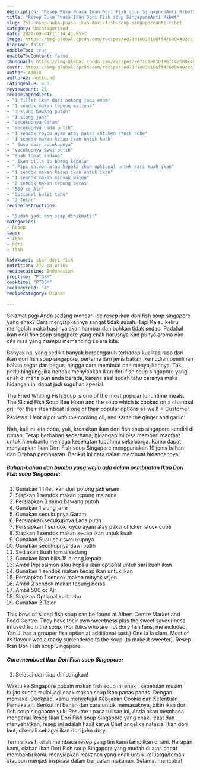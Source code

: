 ```yaml
---
description: "Resep Buka Puasa Ikan Dori Fish soup SingaporeAnti Ribet"
title: "Resep Buka Puasa Ikan Dori Fish soup SingaporeAnti Ribet"
slug: 251-resep-buka-puasa-ikan-dori-fish-soup-singaporeanti-ribet
category: Uncategorized
date: 2022-09-04T11:14:41.855Z
image: https://img-global.cpcdn.com/recipes/ed71d1e830186ff4/680x482cq70/ikan-dori-fish-soup-singapore-foto-resep-utama.jpg
hideToc: false
enableToc: true
enableTocContent: false
thumbnail: https://img-global.cpcdn.com/recipes/ed71d1e830186ff4/680x482cq70/ikan-dori-fish-soup-singapore-foto-resep-utama.jpg
cover: https://img-global.cpcdn.com/recipes/ed71d1e830186ff4/680x482cq70/ikan-dori-fish-soup-singapore-foto-resep-utama.jpg
author: Admin
authorAv: notfound
ratingvalue: 4.3
reviewcount: 25
recipeingredient:
- "1 fillet ikan dori potong jadi enam"
- "1 sendok makan tepung maizena"
- "3 siung bawang putoh"
- "1 siung jahe"
- "secukupnya Garam"
- "secukupnya Lada putih"
- "1 sendok royco ayam atay pakai chicken stock cube"
- "1 sendok makan kecap ikan untuk kuah"
- " Susu cair swcukupnya"
- "secukupnya Sawi putih"
- "Buah tomat sedang"
- " Ikan bilis 15 buang kepala"
- " Pipi salmon atau kepala ikan optional untuk sari kuah ikan"
- "1 sendok makan kecap ikan untuk ikan"
- "1 sendok makan minyak wijen"
- "2 sendok makan tepung beras"
- "500 cc Air"
- "Optional kulit tahu"
- "2 Telor"
recipeinstructions:

- "Sudah jadi dan siap dinikmati!"
categories:
- Resep
tags:
- ikan
- dori
- fish

katakunci: ikan dori fish 
nutrition: 277 calories
recipecuisine: Indonesian
preptime: "PT35M"
cooktime: "PT55M"
recipeyield: "4"
recipecategory: Dinner

---
```



Selamat pagi Anda sedang mencari ide resep ikan dori fish soup singapore yang enak? Cara menyiapkannya sangat tidak susah. Tapi Kalau keliru mengolah maka hasilnya akan hambar dan bahkan tidak sedap. Padahal ikan dori fish soup singapore yang enak harusnya Kan punya aroma dan cita rasa yang mampu memancing selera kita.


Banyak hal yang sedikit banyak berpengaruh terhadap kualitas rasa dari ikan dori fish soup singapore, pertama dari jenis bahan, kemudian pemilihan bahan segar dan bagus, hingga cara membuat dan menyajikannya. Tak perlu bingung jika hendak menyiapkan ikan dori fish soup singapore yang enak di mana pun anda berada, karena asal sudah tahu caranya maka hidangan ini dapat jadi suguhan spesial.

The Fried Whiting Fish Soup is one of the most popular lunchtime meals. The Sliced Fish Soup Bee Hoon and the soup which is cooked on a charcoal grill for their steamboat is one of their popular options as well! ⭐ Customer Reviews. Heat a pot with the cooking oil, and saute the ginger and garlic.


Nah, kali ini kita coba, yuk, kreasikan ikan dori fish soup singapore sendiri di rumah. Tetap berbahan sederhana, hidangan ini bisa memberi manfaat untuk membantu menjaga kesehatan tubuhmu sekeluarga. Kamu dapat menyiapkan Ikan Dori Fish soup Singapore menggunakan 19 jenis bahan dan 0 tahap pembuatan. Berikut ini cara dalam membuat hidangannya.

<!--inarticleads1-->

##### Bahan-bahan dan bumbu yang wajib ada dalam pembuatan Ikan Dori Fish soup Singapore:

1. Gunakan 1 fillet ikan dori potong jadi enam
1. Siapkan 1 sendok makan tepung maizena
1. Persiapkan 3 siung bawang putoh
1. Gunakan 1 siung jahe
1. Gunakan secukupnya Garam
1. Persiapkan secukupnya Lada putih
1. Persiapkan 1 sendok royco ayam atay pakai chicken stock cube
1. Siapkan 1 sendok makan kecap ikan untuk kuah
1. Gunakan  Susu cair swcukupnya
1. Gunakan secukupnya Sawi putih
1. Sediakan Buah tomat sedang
1. Gunakan  Ikan bilis 15 buang kepala
1. Ambil  Pipi salmon atau kepala ikan optional untuk sari kuah ikan
1. Gunakan 1 sendok makan kecap ikan untuk ikan
1. Persiapkan 1 sendok makan minyak wijen
1. Ambil 2 sendok makan tepung beras
1. Ambil 500 cc Air
1. Siapkan Optional kulit tahu
1. Gunakan 2 Telor


This bowl of sliced fish soup can be found at Albert Centre Market and Food Centre. They have their own sweetness plus the sweet savouriness infused from the soup. (For folks who are not dory fish fans, me included, Yan Ji has a grouper fish option at additional cost.) One la la clam. Most of its flavour was already surrendered to the soup (to make it sweeter). Resep Ikan Dori Fish soup Singapore. 

<!--inarticleads2-->

##### Cara membuat Ikan Dori Fish soup Singapore:


1. Selesai dan siap dihidangkan!

Waktu ke Singapore cobain makan fish soup ini enak , kebetulan musim hujan sudah mulai jadi enak makan soup ikan panas panas. Dengan memakai Cookpad, kamu menyetujui Kebijakan Cookie dan Ketentuan Pemakaian. Berikut ini bahan dan cara untuk memasaknya, bikin ikan dori fish soup singapore yuk! Resume : pada tulisan ini, Anda akan membaca mengenai Resep Ikan Dori Fish soup Singapore yang enak, lezat dan menyehatkan, resep ini adalah hasil karya Chef angelika natasia. Ikan dori laut, dikenali sebagai ikan dori john dory. 

Terima kasih telah membaca resep yang tim kami tampilkan di sini. Harapan kami, olahan Ikan Dori Fish soup Singapore yang mudah di atas dapat membantu kamu menyiapkan makanan yang enak untuk keluarga/teman ataupun menjadi inspirasi dalam berjualan makanan. Selamat mencoba!
